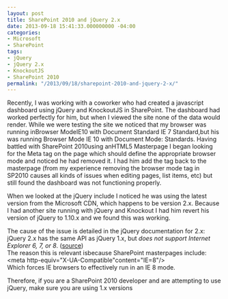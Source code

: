 ```yaml
---
layout: post
title: SharePoint 2010 and jQuery 2.x
date: 2013-09-18 15:41:33.000000000 -04:00
categories:
- Microsoft
- SharePoint
tags:
- jQuery
- jQuery 2.x
- KnockoutJS
- SharePoint 2010
permalink: "/2013/09/18/sharepoint-2010-and-jquery-2-x/"
---
```

Recently, I was working with a coworker who had created a javascript dashboard using jQuery and KnockoutJS in SharePoint. The dashboard had worked perfectly for him, but when I viewed the site none of the data would render. While we were testing the site we noticed that my browser was running inBrowser ModeIE10 with Document Standard IE 7 Standard,but his was running Browser Mode IE 10 with Document Mode: Standards. Having battled with SharePoint 2010using anHTML5 Masterpage I began looking for the Meta tag on the page which should define the appropriate browser mode and noticed he had removed it. I had him add the tag back to the masterpage (from my experience removing the browser mode tag in SP2010 causes all kinds of issues when editing pages, list items, etc) but still found the dashboard was not functioning properly.

When we looked at the jQuery include I noticed he was using the latest version from the Microsoft CDN, which happens to be version 2.x. Because I had another site running with jQuery and Knockout I had him revert his version of jQuery to 1.10.x and we found this was working.

The cause of the issue is detailed in the jQuery documentation for 2.x:  
jQuery 2.x has the same API as jQuery 1.x, but _does not support Internet Explorer 6, 7, or 8_. ([source](http://jquery.com/download/ "Source"))  
The reason this is relevant isbecause SharePoint masterpages include:  
\<meta http-equiv="X-UA-Compatible"content="IE=8"/\>  
Which forces IE browsers to effectively run in an IE 8 mode.

Therefore, if you are a SharePoint 2010 developer and are attempting to use jQuery, make sure you are using 1.x versions

